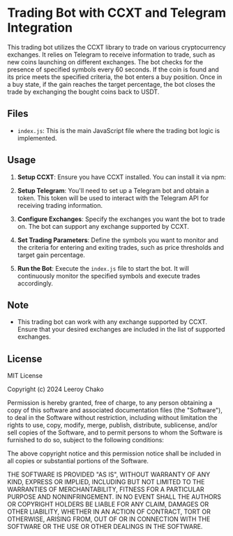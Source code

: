# Trading Bot with CCXT and Telegram Integration

This trading bot utilizes the CCXT library to trade on various cryptocurrency exchanges. It relies on Telegram to receive information to trade, such as new coins launching on different exchanges. The bot checks for the presence of specified symbols every 60 seconds. If the coin is found and its price meets the specified criteria, the bot enters a buy position. Once in a buy state, if the gain reaches the target percentage, the bot closes the trade by exchanging the bought coins back to USDT.

## Files 

- `index.js`: This is the main JavaScript file where the trading bot logic is implemented.

## Usage

1. **Setup CCXT**: Ensure you have CCXT installed. You can install it via npm:

2. **Setup Telegram**: You'll need to set up a Telegram bot and obtain a token. This token will be used to interact with the Telegram API for receiving trading information.

3. **Configure Exchanges**: Specify the exchanges you want the bot to trade on. The bot can support any exchange supported by CCXT.

4. **Set Trading Parameters**: Define the symbols you want to monitor and the criteria for entering and exiting trades, such as price thresholds and target gain percentage.

5. **Run the Bot**: Execute the `index.js` file to start the bot. It will continuously monitor the specified symbols and execute trades accordingly.

## Note

- This trading bot can work with any exchange supported by CCXT. Ensure that your desired exchanges are included in the list of supported exchanges.

## License

MIT License

Copyright (c) 2024 Leeroy Chako

Permission is hereby granted, free of charge, to any person obtaining a copy
of this software and associated documentation files (the "Software"), to deal
in the Software without restriction, including without limitation the rights
to use, copy, modify, merge, publish, distribute, sublicense, and/or sell
copies of the Software, and to permit persons to whom the Software is
furnished to do so, subject to the following conditions:

The above copyright notice and this permission notice shall be included in all
copies or substantial portions of the Software.

THE SOFTWARE IS PROVIDED "AS IS", WITHOUT WARRANTY OF ANY KIND, EXPRESS OR
IMPLIED, INCLUDING BUT NOT LIMITED TO THE WARRANTIES OF MERCHANTABILITY,
FITNESS FOR A PARTICULAR PURPOSE AND NONINFRINGEMENT. IN NO EVENT SHALL THE
AUTHORS OR COPYRIGHT HOLDERS BE LIABLE FOR ANY CLAIM, DAMAGES OR OTHER
LIABILITY, WHETHER IN AN ACTION OF CONTRACT, TORT OR OTHERWISE, ARISING FROM,
OUT OF OR IN CONNECTION WITH THE SOFTWARE OR THE USE OR OTHER DEALINGS IN THE
SOFTWARE.
